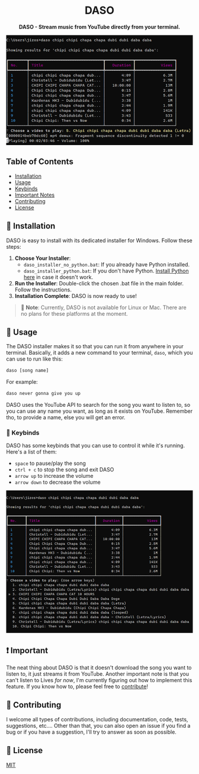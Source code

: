 <h1 align="center">
  <br>DASO
</h1>

<p align="center">
  <strong>DASO - Stream music from YouTube directly from your terminal.</strong>
</p>

<div align="center">
  <img src="img/porcodio_2.png" alt="DASO Interface Screenshot">
</div>

## Table of Contents

- [Installation](#-installation)
- [Usage](#-usage)
- [Keybinds](#-keybinds)
- [Important Notes](#-important-notes)
- [Contributing](#-contributing)
- [License](#-license)

## 🚀 Installation

DASO is easy to install with its dedicated installer for Windows. Follow these steps:

1. **Choose Your Installer**:
   - `daso_installer_no_python.bat`: If you already have Python installed.
   - `daso_installer_python.bat`: If you don't have Python. [Install Python here](https://www.python.org/downloads/) in case it doesn't work.
2. **Run the Installer**: Double-click the chosen .bat file in the main folder. Follow the instructions.
3. **Installation Complete**: DASO is now ready to use!

> 📝 **Note**: Currently, DASO is not available for Linux or Mac. There are no plans for these platforms at the moment.

## 🎵 Usage

The DASO installer makes it so that you can run it from anywhere in your terminal. Basically, it adds a new command to your terminal, `daso`, which you can use to run like this:

```bash
daso [song name]
```

For example:

```bash
daso never gonna give you up
```

DASO uses the YouTube API to search for the song you want to listen to, so you can use any name you want, as long as it exists on YouTube. Remember tho, to provide a name, else you will get an error.

### 🎹 Keybinds

DASO has some keybinds that you can use to control it while it's running. Here's a list of them:

- `space` to pause/play the song
- `ctrl + c` to stop the song and exit DASO
- `arrow up` to increase the volume
- `arrow down` to decrease the volume

<div align="center">
  <img src="img/porcodio_1.png" alt="Your Image Description">
</div>

## ❗ Important

The neat thing about DASO is that it doesn't download the song you want to listen to, it just streams it from YouTube. Another important note is that you can't listen to Lives _for now_, I'm currently figuring out how to implement this feature. If you know how to, please feel free to [contribute](#contributing)!

## 🤝 Contributing

I welcome all types of contributions, including documentation, code, tests, suggestions, etc.... Other than that, you can also open an issue if you find a bug or if you have a suggestion, I'll try to answer as soon as possible.

## 📝 License

[MIT](LICENSE)